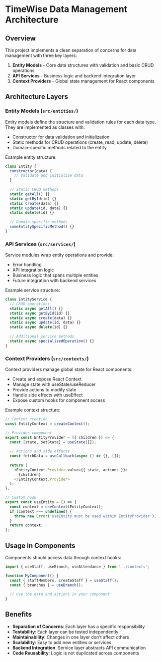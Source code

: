 # TimeWise Data Management Architecture

## Overview

This project implements a clean separation of concerns for data management with three key layers:

1. **Entity Models** - Core data structures with validation and basic CRUD operations
2. **API Services** - Business logic and backend integration layer
3. **Context Providers** - Global state management for React components

## Architecture Layers

### Entity Models (`src/entities/`)

Entity models define the structure and validation rules for each data type. They are implemented as classes with:

- Constructor for data validation and initialization
- Static methods for CRUD operations (create, read, update, delete)
- Domain-specific methods related to the entity

Example entity structure:
```javascript
class Entity {
  constructor(data) {
    // Validate and initialize data
  }
  
  // Static CRUD methods
  static getAll() {}
  static getById(id) {}
  static create(data) {}
  static update(id, data) {}
  static delete(id) {}
  
  // Domain-specific methods
  someEntitySpecificMethod() {}
}
```

### API Services (`src/services/`)

Service modules wrap entity operations and provide:

- Error handling
- API integration logic
- Business logic that spans multiple entities
- Future integration with backend services

Example service structure:
```javascript
class EntityService {
  // CRUD operations
  static async getAll() {}
  static async getById(id) {}
  static async create(data) {}
  static async update(id, data) {}
  static async delete(id) {}
  
  // Additional service methods
  static async specializedOperation() {}
}
```

### Context Providers (`src/contexts/`)

Context providers manage global state for React components:

- Create and expose React Context
- Manage state with useState/useReducer
- Provide actions to modify state
- Handle side effects with useEffect
- Expose custom hooks for component access

Example context structure:
```javascript
// Context creation
const EntityContext = createContext();

// Provider component
export const EntityProvider = ({ children }) => {
  const [state, setState] = useState([]);
  
  // Actions and side effects
  const fetchData = useCallback(async () => {}, []);
  
  return (
    <EntityContext.Provider value={{ state, actions }}>
      {children}
    </EntityContext.Provider>
  );
};

// Custom hook
export const useEntity = () => {
  const context = useContext(EntityContext);
  if (context === undefined) {
    throw new Error('useEntity must be used within EntityProvider');
  }
  return context;
};
```

## Usage in Components

Components should access data through context hooks:

```javascript
import { useStaff, useBranch, useAttendance } from '../contexts';

function MyComponent() {
  const { staffMembers, createStaff } = useStaff();
  const { branches } = useBranch();
  
  // Use the data and actions in your component
}
```

## Benefits

- **Separation of Concerns**: Each layer has a specific responsibility
- **Testability**: Each layer can be tested independently
- **Maintainability**: Changes in one layer don't affect others
- **Scalability**: Easy to add new entities or services
- **Backend Integration**: Service layer abstracts API communication
- **Code Reusability**: Logic is not duplicated across components
